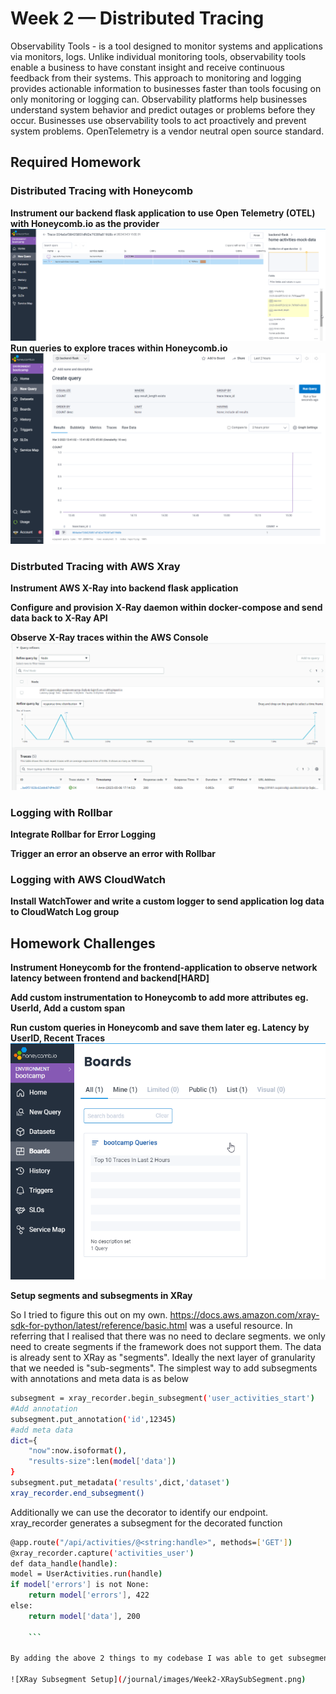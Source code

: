 # Week 2 — Distributed Tracing

Observability Tools - is a tool designed to monitor systems and applications via monitors, logs. Unlike individual monitoring tools, observability tools enable a business to have constant insight and receive continuous feedback from their systems. This approach to monitoring and logging provides actionable information to businesses faster than tools focusing on only monitoring or logging can. Observability platforms help businesses understand system behavior and predict outages or problems before they occur. Businesses use observability tools to act proactively and prevent system problems.
OpenTelemetry is a vendor neutral open source standard.

## **Required Homework**

### **Distributed Tracing with Honeycomb**
**Instrument our backend flask application to use Open Telemetry (OTEL) with Honeycomb.io as the provider**
    ![Honeycomb Trace](/journal/images/Week2-Backend_Trace_Honeycomb.png)
**Run queries to explore traces within Honeycomb.io**
    ![Honeycomb Query](/journal/images/Week2-Query_Honeycomb.png)

### **Distrbuted Tracing with AWS Xray**

**Instrument AWS X-Ray into backend flask application**

**Configure and provision X-Ray daemon within docker-compose and send data back to X-Ray API**

**Observe X-Ray traces within the AWS Console**
    ![XRay Trace](/journal/images/Week2-XRay%20Trace.png)

### **Logging with Rollbar**

**Integrate Rollbar for Error Logging**

**Trigger an error an observe an error with Rollbar**

### **Logging with AWS CloudWatch**
**Install WatchTower and write a custom logger to send application log data to CloudWatch Log group**



## Homework Challenges
**Instrument Honeycomb for the frontend-application to observe network latency between frontend and backend[HARD]**

**Add custom instrumentation to Honeycomb to add more attributes eg. UserId, Add a custom span**

**Run custom queries in Honeycomb and save them later eg. Latency by UserID, Recent Traces**
    ![Honeycomb Query](/journal/images/Week2-SaveQuery_Honeycomb.io.png)

**Setup segments and subsegments in XRay**
  
So I tried to figure this out on my own. https://docs.aws.amazon.com/xray-sdk-for-python/latest/reference/basic.html was a useful resource. In referring that I realised that there was no need to declare segments. we only need to create segments if the framework does not support them. The data is already sent to XRay as "segments". Ideally the next layer of granularity that we needed is "sub-segments". The simplest way to add subsegments with annotations and meta data is as below

```sh
subsegment = xray_recorder.begin_subsegment('user_activities_start')
#Add annotation
subsegment.put_annotation('id',12345)
#add meta data
dict={
    "now":now.isoformat(),
    "results-size":len(model['data'])
}
subsegment.put_metadata('results',dict,'dataset')
xray_recorder.end_subsegment()
```

Additionally we can use the decorator to identify our endpoint. xray_recorder generates a subsegment for the decorated function

```sh
@app.route("/api/activities/@<string:handle>", methods=['GET'])
@xray_recorder.capture('activities_user')
def data_handle(handle):
model = UserActivities.run(handle)
if model['errors'] is not None:
    return model['errors'], 422
else:
    return model['data'], 200

    ```

By adding the above 2 things to my codebase I was able to get subsegment details in my XRay Trace as shown

![XRay Subsegment Setup](/journal/images/Week2-XRaySubSegment.png)


    
